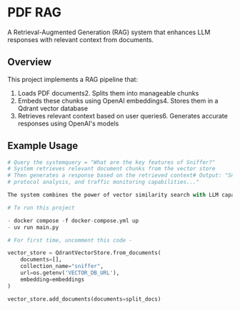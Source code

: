 # PDF RAG
A Retrieval-Augmented Generation (RAG) system that enhances LLM responses with relevant context from documents.

## Overview
This project implements a RAG pipeline that:
1. Loads PDF documents2. Splits them into manageable chunks
3. Embeds these chunks using OpenAI embeddings4. Stores them in a Qdrant vector database
5. Retrieves relevant context based on user queries6. Generates accurate responses using OpenAI's models

## Example Usage
```python
# Query the systemquery = "What are the key features of Sniffer?"
# System retrieves relevant document chunks from the vector store
# Then generates a response based on the retrieved context# Output: "Sniffer is a network analysis tool that offers packet capture, 
# protocol analysis, and traffic monitoring capabilities..."

The system combines the power of vector similarity search with LLM capabilities to provide contextually relevant and accurate responses based on your document collection.

# To run this project

- docker compose -f docker-compose.yml up
- uv run main.py

# For first time, uncomment this code -

vector_store = QdrantVectorStore.from_documents(
    documents=[],
    collection_name="sniffer",
    url=os.getenv('VECTOR_DB_URL'),
    embedding=embeddings
)

vector_store.add_documents(documents=split_docs)
```
